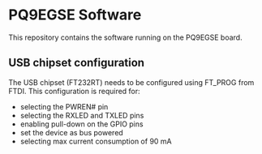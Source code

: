 # PQ9EGSE Software

This repository contains the software running on the PQ9EGSE board. 

## USB chipset configuration

The USB chipset (FT232RT) needs to be configured using FT_PROG from FTDI. This configuration is required for:
- selecting the PWREN# pin
- selecting the RXLED and TXLED pins
- enabling pull-down on the GPIO pins
- set the device as bus powered
- selecting max current consumption of 90 mA
